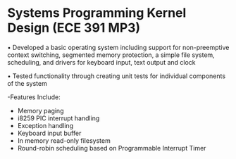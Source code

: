 # Systems Programming Kernel Design (ECE 391 MP3)

• Developed a basic operating system including support for non-preemptive context switching, segmented memory protection, a simple file system, scheduling, and drivers for keyboard input, text output and clock

• Tested functionality through creating unit tests for individual components of the system

-Features Include:
  - Memory paging
  - i8259 PIC interrupt handling
  - Exception handling
  - Keyboard input buffer
  - In memory read-only filesystem
  - Round-robin scheduling based on Programmable Interrupt Timer
